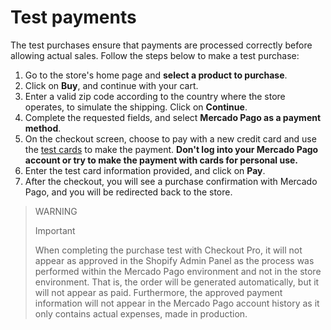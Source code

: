 # Test payments

The test purchases ensure that payments are processed correctly before allowing actual sales. Follow the steps below to make a test purchase:

1. Go to the store's home page and **select a product to purchase**.
2. Click on **Buy**, and continue with your cart.
3. Enter a valid zip code according to the country where the store operates, to simulate the shipping. Click on **Continue**.
4. Complete the requested fields, and select **Mercado Pago as a payment method**.
5. On the checkout screen, choose to pay with a new credit card and use the [test cards](/developers/en/docs/shopify/test-cards) to make the payment. **Don't log into your Mercado Pago account or try to make the payment with cards for personal use.**
6. Enter the test card information provided, and click on **Pay**.
7. After the checkout, you will see a purchase confirmation with Mercado Pago, and you will be redirected back to the store.

> WARNING
>
> Important
>
> When completing the purchase test with Checkout Pro, it will not appear as approved in the Shopify Admin Panel as the process was performed within the Mercado Pago environment and not in the store environment. That is, the order will be generated automatically, but it will not appear as paid. Furthermore, the approved payment information will not appear in the Mercado Pago account history as it only contains actual expenses, made in production.